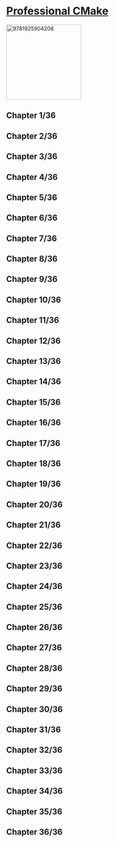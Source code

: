 # [Professional CMake](https://crascit.com/professional-cmake/)
<img alt="9781925904208" src="../../covers/9781925904208.jpg" width="200"/>


## Chapter 1/36
## Chapter 2/36
## Chapter 3/36
## Chapter 4/36
## Chapter 5/36
## Chapter 6/36
## Chapter 7/36
## Chapter 8/36
## Chapter 9/36
## Chapter 10/36
## Chapter 11/36
## Chapter 12/36
## Chapter 13/36
## Chapter 14/36
## Chapter 15/36
## Chapter 16/36
## Chapter 17/36
## Chapter 18/36
## Chapter 19/36
## Chapter 20/36
## Chapter 21/36
## Chapter 22/36
## Chapter 23/36
## Chapter 24/36
## Chapter 25/36
## Chapter 26/36
## Chapter 27/36
## Chapter 28/36
## Chapter 29/36
## Chapter 30/36
## Chapter 31/36
## Chapter 32/36
## Chapter 33/36
## Chapter 34/36
## Chapter 35/36
## Chapter 36/36
